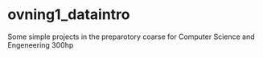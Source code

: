 # ovning1_dataintro

Some simple projects in the preparotory coarse for Computer Science and Engeneering 300hp
